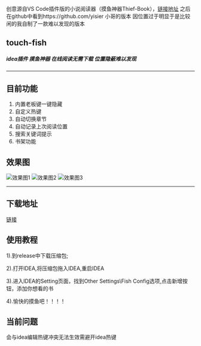 创意源自VS Code插件版的小说阅读器（摸鱼神器Thief-Book），[链接地址](https://github.com/cteams/Thief-Book "链接地址")
之后在github中看到https://github.com/yisier 小哥的版本
因位置过于明显于是比较闲的我自制了一款难以发现的版本
## touch-fish
##### idea插件 摸鱼神器 在线阅读无需下载 位置隐蔽难以发现

------------

## 目前功能
1. 内置老板键一键隐藏
1. 自定义热键
1. 自动切换章节
1. 自动记录上次阅读位置
1. 搜索关键词提示
1. 书架功能

## 效果图
![效果图1](https://s1.ax1x.com/2020/10/12/028OQP.png "1")
![效果图2](https://s1.ax1x.com/2020/10/12/028jL8.png "2")
![效果图3](https://s1.ax1x.com/2020/10/12/028qzt.png "3")

------------

## 下载地址
[链接](https://github.com/41369ly/touch-fish/releases/download/1.0/fish-1.0-SNAPSHOT.zip "链接")

## 使用教程
1).到release中下载压缩包;

2).打开IDEA,将压缩包拖入IDEA,重启IDEA

3).进入IDEA的Setting页面，找到Other Settings\Fish Config选项,点击新增按钮，添加你想看的书

4).愉快的摸鱼吧！！！！

## 当前问题
会与idea编辑热键冲突无法生效需避开idea热键
